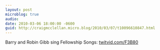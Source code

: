 ```yaml
---
layout: post
microblog: true
audio: 
date: 2010-03-06 18:00:00 -0600
guid: http://craigmcclellan.micro.blog/2010/03/07/t10096610847.html
---
```

Barry and Robin Gibb sing Fellowship Songs:  [twitvid.com/F3B80](http://twitvid.com/F3B80)
